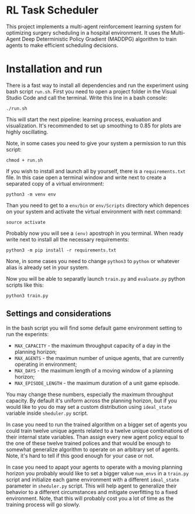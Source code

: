 # RL Task Scheduler

This project implements a multi-agent reinforcement learning system for optimizing surgery scheduling in a hospital environment. It uses the Multi-Agent Deep Deterministic Policy Gradient (MADDPG) algorithm to train agents to make efficient scheduling decisions.

# Installation and run
There is a fast way to install all dependencies and run the experiment using bash script `run.sh`. First you need to open a project folder in the Visual Studio Code and call the terminal. Write this line in a bash console:

```
./run.sh
```
This will start the next pipeline: learning process, evaluation and visualization. It's recommended to set up smoothing to 0.85 for plots are highly oscillating.

Note, in some cases you need to give your system a permission to run this script:
```
chmod + run.sh
```

If you wish to install and launch all by yourself, there is a `requirements.txt` file. In this case open a terminal window and write next to create a separated copy of a virtual environment:

```
python3 -m venv env
```
Than you need to get to a `env/bin` or `env/Scripts` directory which depences on your system and activate the virtual environment with next command:

```
source activate
```

Probably now you will see a `(env)` apostroph in you terminal. When ready write next to install all the necessary requirements:

```
python3 -m pip install -r requirements.txt
```
None, in some cases you need to change `python3` to `python` or whatever alias is already set in your system.

Now you will be able to separatly launch `train.py` and `evaluate.py` python scripts like this:

```
python3 train.py
```

## Settings and considerations

In the bash script you will find some default game environment setting to run the experints:
- `MAX_CAPACITY` - the maximum throughput capacity of a day in the planning horizon;
- `MAX_AGENTS` - the maximun number of unique agents, that are currently operating in environment;
- `MAX_DAYS` - the maximum length of a moving window of a planning horizon;
- `MAX_EPISODE_LENGTH` - the maximum duration of a unit game episode.

You may change these numbers, especially the maximum throughput capacity. By default it's uniform across the planning horizon, but if you would like to you do may set a custom distribution using `ideal_state` variable inside `sheduler.py` script.

In case you need to run the trained algorithm on a bigger set of agents you could train twelve unique agents related to a twelve unique combinations of their internal state variables. Than assign every new agent policy equal to the one of these twelve trained polices and that would be enough to somewhat generalize algorithm to operate on an arbitrary set of agents. Note, it's hard to tell if this good enough for your case or not.

In case you need to apapt your agents to operate with a moving planning horizon you probably would like to set a bigger value `num_envs` in a `train.py` script and initialize each game environment with a different `ideal_state` parameter in `sheduler.py` script. This will help agent to generalize their behavior to a different circumstances and mitigate overfitting to a fixed environment. Note, that this will probably cost you a lot of time as the training process will go slowly.
